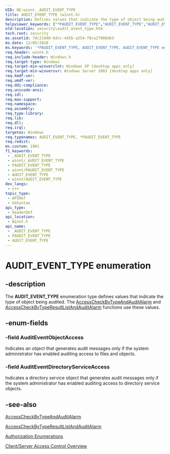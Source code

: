 ```yaml
---
UID: NE:winnt._AUDIT_EVENT_TYPE
title: AUDIT_EVENT_TYPE (winnt.h)
description: Defines values that indicate the type of object being audited. The AccessCheckByTypeAndAuditAlarm and AccessCheckByTypeResultListAndAuditAlarm functions use these values.
helpviewer_keywords: ["*PAUDIT_EVENT_TYPE","AUDIT_EVENT_TYPE","AUDIT_EVENT_TYPE enumeration [Security]","AuditEventDirectoryServiceAccess","AuditEventObjectAccess","PAUDIT_EVENT_TYPE","PAUDIT_EVENT_TYPE enumeration pointer [Security]","_win32_audit_event_type_str","security.audit_event_type","winnt/AUDIT_EVENT_TYPE","winnt/AuditEventDirectoryServiceAccess","winnt/AuditEventObjectAccess","winnt/PAUDIT_EVENT_TYPE"]
old-location: security\audit_event_type.htm
tech.root: security
ms.assetid: 7dc21840-6dcc-445b-a254-f8ca27008d63
ms.date: 12/05/2018
ms.keywords: '*PAUDIT_EVENT_TYPE, AUDIT_EVENT_TYPE, AUDIT_EVENT_TYPE enumeration [Security], AuditEventDirectoryServiceAccess, AuditEventObjectAccess, PAUDIT_EVENT_TYPE, PAUDIT_EVENT_TYPE enumeration pointer [Security], _win32_audit_event_type_str, security.audit_event_type, winnt/AUDIT_EVENT_TYPE, winnt/AuditEventDirectoryServiceAccess, winnt/AuditEventObjectAccess, winnt/PAUDIT_EVENT_TYPE'
req.header: winnt.h
req.include-header: Windows.h
req.target-type: Windows
req.target-min-winverclnt: Windows XP [desktop apps only]
req.target-min-winversvr: Windows Server 2003 [desktop apps only]
req.kmdf-ver: 
req.umdf-ver: 
req.ddi-compliance: 
req.unicode-ansi: 
req.idl: 
req.max-support: 
req.namespace: 
req.assembly: 
req.type-library: 
req.lib: 
req.dll: 
req.irql: 
targetos: Windows
req.typenames: AUDIT_EVENT_TYPE, *PAUDIT_EVENT_TYPE
req.redist: 
ms.custom: 19H1
f1_keywords:
 - _AUDIT_EVENT_TYPE
 - winnt/_AUDIT_EVENT_TYPE
 - PAUDIT_EVENT_TYPE
 - winnt/PAUDIT_EVENT_TYPE
 - AUDIT_EVENT_TYPE
 - winnt/AUDIT_EVENT_TYPE
dev_langs:
 - c++
topic_type:
 - APIRef
 - kbSyntax
api_type:
 - HeaderDef
api_location:
 - Winnt.h
api_name:
 - _AUDIT_EVENT_TYPE
 - PAUDIT_EVENT_TYPE
 - AUDIT_EVENT_TYPE
---
```


# AUDIT_EVENT_TYPE enumeration


## -description

The <b>AUDIT_EVENT_TYPE</b> enumeration type defines values that indicate the type of object being audited. The <a href="/windows/desktop/api/winbase/nf-winbase-accesscheckbytypeandauditalarma">AccessCheckByTypeAndAuditAlarm</a> and <a href="/windows/desktop/api/winbase/nf-winbase-accesscheckbytyperesultlistandauditalarma">AccessCheckByTypeResultListAndAuditAlarm</a> functions use these values.

## -enum-fields

### -field AuditEventObjectAccess

Indicates an object that generates audit messages only if the system administrator has enabled auditing access to files and objects.

### -field AuditEventDirectoryServiceAccess

Indicates a directory service object that generates audit messages only if the system administrator has enabled auditing access to directory service objects.

## -see-also

<a href="/windows/desktop/api/winbase/nf-winbase-accesscheckbytypeandauditalarma">AccessCheckByTypeAndAuditAlarm</a>



<a href="/windows/desktop/api/winbase/nf-winbase-accesscheckbytyperesultlistandauditalarma">AccessCheckByTypeResultListAndAuditAlarm</a>



<a href="/windows/desktop/SecAuthZ/authorization-enumerations">Authorization Enumerations</a>



<a href="/windows/desktop/SecAuthZ/client-server-access-control">Client/Server Access Control Overview</a>

